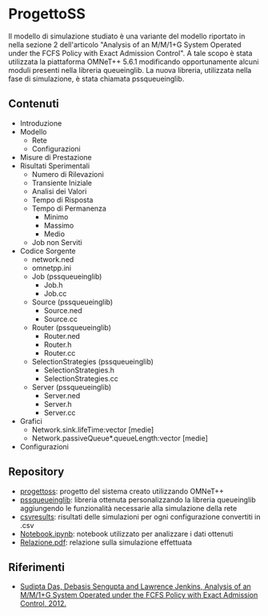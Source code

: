 # ProgettoSS

Il modello di simulazione studiato è una variante del modello riportato in nella sezione 2 dell'articolo "Analysis of an M/M/1+G System Operated under the FCFS Policy with Exact Admission Control". A tale
scopo è stata utilizzata la piattaforma OMNeT++ 5.6.1 modificando opportunamente alcuni moduli
presenti nella libreria queueinglib. La nuova libreria, utilizzata nella fase di simulazione, è stata chiamata
pssqueueinglib.

## Contenuti

- Introduzione
- Modello
  - Rete
  - Configurazioni
- Misure di Prestazione
- Risultati Sperimentali
  - Numero di Rilevazioni
  - Transiente Iniziale
  - Analisi dei Valori
  - Tempo di Risposta
  - Tempo di Permanenza
    - Minimo
    - Massimo
    - Medio
  - Job non Serviti
- Codice Sorgente
  - network.ned
  - omnetpp.ini
  - Job (pssqueueinglib)
    - Job.h
    - Job.cc
  - Source (pssqueueinglib)
    - Source.ned
    - Source.cc
  - Router (pssqueueinglib)
    - Router.ned
    - Router.h
    - Router.cc
  - SelectionStrategies (pssqueueinglib)
    - SelectionStrategies.h
    - SelectionStrategies.cc
  - Server (pssqueueinglib)
    - Server.ned
    - Server.h
    - Server.cc
- Grafici
  - Network.sink.lifeTime:vector \[medie\]
  - Network.passiveQueue*.queueLength:vector \[medie\]
- Configurazioni

## Repository

- [progettoss](https://github.com/samueleevangelisti/ProgettoSS/tree/master/progettoss): progetto del sistema creato utilizzando OMNeT++
- [pssqueueinglib](https://github.com/samueleevangelisti/ProgettoSS/tree/master/pssqueueinglib): libreria ottenuta personalizzando la libreria queueinglib aggiungendo le funzionalità necessarie alla simulazione della rete
- [csvresults](https://github.com/samueleevangelisti/ProgettoSS/tree/master/csvresults): risultati delle simulazioni per ogni configurazione convertiti in .csv
- [Notebook.ipynb](https://github.com/samueleevangelisti/ProgettoSS/blob/master/Notebook.ipynb): notebook utilizzato per analizzare i dati ottenuti
- [Relazione.pdf](https://github.com/samueleevangelisti/ProgettoSS/blob/master/Relazione.pdf): relazione sulla simulazione effettuata

## Riferimenti

- [Sudipta Das, Debasis Sengupta and Lawrence Jenkins, Analysis of an M/M/1+G System Operated under the FCFS Policy with Exact Admission Control, 2012.](http://www.isical.ac.in/~asu/TR/TechRepASU201207.pdf)
